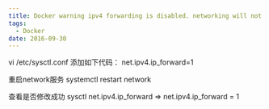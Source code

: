 ```yaml
---
title: Docker warning ipv4 forwarding is disabled. networking will not work
tags:
  - Docker
date: 2016-09-30
---
```


vi /etc/sysctl.conf
添加如下代码：
net.ipv4.ip_forward=1

重启network服务
systemctl restart network

查看是否修改成功
sysctl net.ipv4.ip_forward
=> net.ipv4.ip_forward = 1